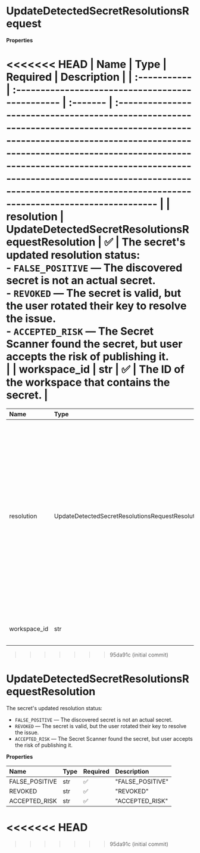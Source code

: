 # UpdateDetectedSecretResolutionsRequest

**Properties**

<<<<<<< HEAD
| Name         | Type                                             | Required | Description                                                                                                                                                                                                                                                                                                               |
| :----------- | :----------------------------------------------- | :------- | :------------------------------------------------------------------------------------------------------------------------------------------------------------------------------------------------------------------------------------------------------------------------------------------------------------------------ |
| resolution   | UpdateDetectedSecretResolutionsRequestResolution | ✅       | The secret's updated resolution status:<br/>- `FALSE_POSITIVE` — The discovered secret is not an actual secret.<br/>- `REVOKED` — The secret is valid, but the user rotated their key to resolve the issue.<br/>- `ACCEPTED_RISK` — The Secret Scanner found the secret, but user accepts the risk of publishing it.<br/> |
| workspace_id | str                                              | ✅       | The ID of the workspace that contains the secret.                                                                                                                                                                                                                                                                         |
=======
| Name         | Type                                             | Required | Description                                                                                                                                                                                                                                                                                                           |
| :----------- | :----------------------------------------------- | :------- | :-------------------------------------------------------------------------------------------------------------------------------------------------------------------------------------------------------------------------------------------------------------------------------------------------------------------- |
| resolution   | UpdateDetectedSecretResolutionsRequestResolution | ✅       | The secret's updated resolution status:<br>- `FALSE_POSITIVE` — The discovered secret is not an actual secret.<br>- `REVOKED` — The secret is valid, but the user rotated their key to resolve the issue.<br>- `ACCEPTED_RISK` — The Secret Scanner found the secret, but user accepts the risk of publishing it.<br> |
| workspace_id | str                                              | ✅       | The ID of the workspace that contains the secret.                                                                                                                                                                                                                                                                     |
>>>>>>> 95da91c (initial commit)

# UpdateDetectedSecretResolutionsRequestResolution

The secret's updated resolution status:

- `FALSE_POSITIVE` — The discovered secret is not an actual secret.
- `REVOKED` — The secret is valid, but the user rotated their key to resolve the issue.
- `ACCEPTED_RISK` — The Secret Scanner found the secret, but user accepts the risk of publishing it.

**Properties**

| Name           | Type | Required | Description      |
| :------------- | :--- | :------- | :--------------- |
| FALSE_POSITIVE | str  | ✅       | "FALSE_POSITIVE" |
| REVOKED        | str  | ✅       | "REVOKED"        |
| ACCEPTED_RISK  | str  | ✅       | "ACCEPTED_RISK"  |
<<<<<<< HEAD
=======

<!-- This file was generated by liblab | https://liblab.com/ -->
>>>>>>> 95da91c (initial commit)
